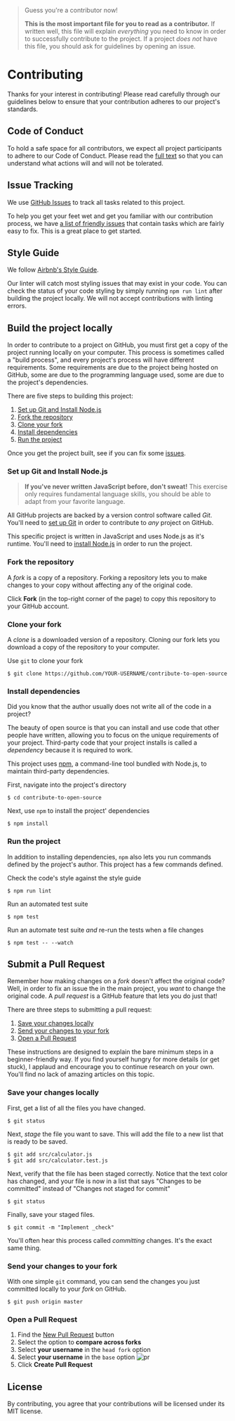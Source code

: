 > Guess you're a contributor now!
>
> **This is the most important file for you to read as a contributor.** If written well, this file will explain *everything* you need to know in order to successfully contribute to the project. If a project *does not* have this file, you should ask for guidelines by opening an issue.

# Contributing

Thanks for your interest in contributing! Please read carefully through our guidelines below to ensure that your contribution adheres to our project's standards.

## Code of Conduct

To hold a safe space for all contributors, we expect all project participants to adhere to our Code of Conduct. Please read the [full text](CODE_OF_CONDUCT.md) so that you can understand what actions will and will not be tolerated.

## Issue Tracking

We use [GitHub Issues](https://github.com/danthareja/contribute-to-open-source/issues) to track all tasks related to this project.

To help you get your feet wet and get you familiar with our contribution process, we have [a list of friendly issues](https://github.com/danthareja/contribute-to-open-source/issues?q=is%3Aissue+is%3Aopen+label%3A%22good+first+issue%22) that contain tasks which are fairly easy to fix. This is a great place to get started.

## Style Guide

We follow [Airbnb's Style Guide](https://github.com/airbnb/javascript).

Our linter will catch most styling issues that may exist in your code. You can check the status of your code styling by simply running `npm run lint` after building the project locally. We will not accept contributions with linting errors.

## Build the project locally

In order to contribute to a project on GitHub, you must first get a copy of the project running locally on your computer. This process is sometimes called a "build process", and every project's process will have different requirements. Some requirements are due to the project being hosted on GitHub, some are due to the programming language used, some are due to the project's dependencies.

There are five steps to building this project:

1. [Set up Git and Install Node.js](#set-up-git-and-install-nodejs)
1. [Fork the repository](#fork-the-repository)
1. [Clone your fork](#clone-your-fork)
1. [Install dependencies](#install-dependencies)
1. [Run the project](#run-the-project)

Once you get the project built, see if you can fix some [issues](https://github.com/danthareja/contribute-to-open-source/issues?q=is%3Aissue+is%3Aopen+label%3A%22good+first+issue%22).

### Set up Git and Install Node.js

> **If you've never written JavaScript before, don't sweat!** This exercise only requires fundamental language skills, you should be able to adapt from your favorite language.

All GitHub projects are backed by a version control software called *Git*. You'll need to [set up Git](https://github.com/danthareja/contribute-to-open-source/wiki/Setting-up-Git) in order to contribute to *any* project on GitHub.

This specific project is written in JavaScript and uses Node.js as it's runtime. You'll need to [install Node.js](https://nodejs.org/en/) in order to run the project.

### Fork the repository

A *fork* is a copy of a repository. Forking a repository lets you to make changes to your copy without affecting any of the original code.

Click **Fork** (in the top-right corner of the page) to copy this repository to your GitHub account.

### Clone your fork

A *clone* is a downloaded version of a repository. Cloning our fork lets you download a copy of the repository to your computer.

Use `git` to clone your fork

```
$ git clone https://github.com/YOUR-USERNAME/contribute-to-open-source
```

### Install dependencies

Did you know that the author usually does not write all of the code in a project?

The beauty of open source is that you can install and use code that other people have written, allowing you to focus on the unique requirements of your project. Third-party code that your project installs is called a *dependency* because it is required to work.

This project uses [npm](https://www.npmjs.com/), a command-line tool bundled with Node.js, to maintain third-party dependencies.

First, navigate into the project's directory

```
$ cd contribute-to-open-source
```

Next, use `npm` to install the project' dependencies
```
$ npm install
```

### Run the project

In addition to installing dependencies, `npm` also lets you run commands defined by the project's author. This project has a few commands defined.

Check the code's style against the style guide
```
$ npm run lint
```

Run an automated test suite
```
$ npm test
```

Run an automate test suite *and* re-run the tests when a file changes
```
$ npm test -- --watch
```

## Submit a Pull Request

Remember how making changes on a *fork* doesn't affect the original code? Well, in order to fix an issue the in the main project, you *want* to change the original code. A *pull request* is a GitHub feature that lets you do just that!

There are three steps to submitting a pull request:
1. [Save your changes locally](#save-your-changes-locally)
2. [Send your changes to your fork](#send-your-changes-to-your-fork)
3. [Open a Pull Request](#open-a-pull-request)

These instructions are designed to explain the bare minimum steps in a beginner-friendly way. If you find yourself hungry for more details (or get stuck), I applaud and encourage you to continue research on your own. You'll find no lack of amazing articles on this topic.

### Save your changes locally

First, get a list of all the files you have changed.
```
$ git status
```

Next, *stage* the file you want to save. This will add the file to a new list that is ready to be saved.
```
$ git add src/calculator.js
$ git add src/calculator.test.js
```

Next, verify that the file has been staged correctly. Notice that the text color has changed, and your file is now in a list that says "Changes to be committed" instead of "Changes not staged for commit"
```
$ git status
```

Finally, save your staged files.
```
$ git commit -m "Implement _check"
```

You'll often hear this process called *committing* changes. It's the exact same thing.

### Send your changes to your fork

With one simple `git` command, you can send the changes you just committed locally to your *fork* on GitHub.

```
$ git push origin master
```

### Open a Pull Request

1. Find the [New Pull Request](https://github.com/danthareja/contribute-to-open-source/compare/) button
2. Select the option to **compare across forks**
3. Select **your username** in the `head fork` option
4. Select **your username** in the `base` option
![pr](https://user-images.githubusercontent.com/6980359/32564814-90b55e68-c472-11e7-8901-ae03d8151cb0.png)
4. Click **Create Pull Request**

## License
By contributing, you agree that your contributions will be licensed under its MIT license.
